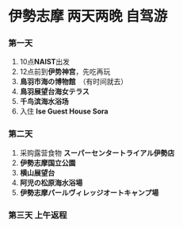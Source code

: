 # 伊勢志摩 两天两晚 自驾游
### 第一天
1. 10点**NAIST**出发
2. 12点前到**伊势神宫**，先吃再玩
3. **鳥羽市海の博物館**　（有时间就去）
4. **鳥羽展望台海女テラス**
5. **千鸟滨海水浴场**
6. 入住 **Ise Guest House Sora** 

### 第二天
1. 采购露营食物 **スーパーセンタートライアル伊勢店**
2. **伊勢志摩国立公園**
3. **横山展望台**
4. **阿児の松原海水浴場**
5. **伊勢志摩パールヴィレッジオートキャンプ場**

### 第三天 上午返程
